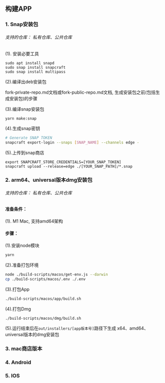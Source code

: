 ## 构建APP

### 1. Snap安装包

###### 支持的仓库： 私有仓库、公共仓库

(1). 安装必要工具
```
sudo apt install snapd
sudo snap install snapcraft
sudo snap install multipass
```

(2).编译出deb安装包

fork-private-repo.md文档或fork-public-repo.md文档, 生成安装包之前(包括生成安装包)的步骤

(3).编译snap安装包

```bash
yarn make:snap
```

(4).生成snap密钥

```bash
# Generate SNAP TOKEN
snapcraft export-login --snaps [SNAP_NAME] --channels edge -
```

(5).上传到snap商店
```
export SNAPCRAFT_STORE_CREDENTIALS=[YOUR_SNAP_TOKEN]
snapcraft upload --release=edge ./[YOUR_SNAP_PATH]/*.snap
```

### 2. arm64、universal版本dmg安装包

###### 支持的仓库： 私有仓库、公共仓库

#### 准备条件：

(1). M1 Mac, 支持amd64架构

#### 步骤：

(1).安装node模块

```bash
yarn
```

(2).准备打包环境

```bash
node ./build-scripts/macos/get-env.js --darwin
cp ./build-scripts/macos/.env ./.env
```

(3).打包App

```bash
./build-scripts/macos/app/build.sh
```

(4).打包Dmg

```bash
./build-scripts/macos/dmg/build.sh
```

(5).运行结束后在`out/installers/[app版本号]`路径下生成 x64、amd64、universal版本的dmg安装包

### 3. mac商店版本
### 4. Android

### 5. IOS